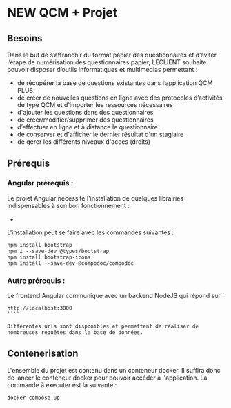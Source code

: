 # NEW QCM + Projet

## Besoins

Dans le but de s’affranchir du format papier des questionnaires et d’éviter l’étape de numérisation des
questionnaires papier, LECLIENT souhaite pouvoir disposer d’outils informatiques et multimédias
permettant :

- de récupérer la base de questions existantes dans l’application QCM PLUS.
- de créer de nouvelles questions en ligne avec des protocoles d’activités de type QCM et d'importer
  les ressources nécessaires
- d'ajouter les questions dans des questionnaires
- de créer/modifier/supprimer des questionnaires
- d’effectuer en ligne et à distance le questionnaire
- de conserver et d'afficher le dernier résultat d'un stagiaire
- de gérer les différents niveaux d'accès (droits)

## Prérequis

### Angular prérequis :

Le projet Angular nécessite l'installation de quelques librairies indispensables à son bon fonctionnement :

-

L'installation peut se faire avec les commandes suivantes :

```
npm install bootstrap
npm i --save-dev @types/bootstrap
npm install bootstrap-icons
npm install --save-dev @compodoc/compodoc
```

### Autre prérequis :

Le frontend Angular communique avec un backend NodeJS qui répond sur :

`````
http://localhost:3000
````

Différentes urls sont disponibles et permettent de réaliser de nombreuses requêtes dans la base de données.
`````

## Contenerisation

L'ensemble du projet est contenu dans un conteneur docker.
Il suffira donc de lancer le conteneur docker pour pouvoir accéder à l'application.
La commande à executer est la suivante :

```
docker compose up
```
